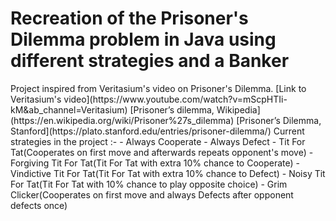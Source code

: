 <h1> Recreation of the Prisoner's Dilemma problem in Java using different strategies and a Banker </h1>
Project inspired from Veritasium's video on Prisoner's Dilemma.
[Link to Veritasium's video](https://www.youtube.com/watch?v=mScpHTIi-kM&ab_channel=Veritasium)
[Prisoner’s dilemma, Wikipedia](https://en.wikipedia.org/wiki/Prisoner%27s_dilemma)
[Prisoner’s Dilemma, Stanford](https://plato.stanford.edu/entries/prisoner-dilemma/)
Current strategies in the project :-
- Always Cooperate
- Always Defect
- Tit For Tat(Cooperates on first move and afterwards repeats opponent's move)
- Forgiving Tit For Tat(Tit For Tat with extra 10% chance to Cooperate)
- Vindictive Tit For Tat(Tit For Tat with extra 10% chance to Defect)
- Noisy Tit For Tat(Tit For Tat with 10% chance to play opposite choice)
- Grim Clicker(Cooperates on first move and always Defects after opponent defects once)

